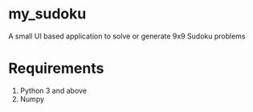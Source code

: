# my_sudoku
A small UI based application to solve or generate 9x9 Sudoku problems


# Requirements 

1) Python 3 and above
2) Numpy



